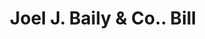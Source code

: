 ---
doi: 10.7916/D8RF765Q
date_other: '1860'
date_other_textual: 1860-1869
form: printed ephemera
genre:
- Invoices
name:
- Joel J. Baily & Co.
object_in_context_url: https://biggert.cul.columbia.edu/items/view/ave_biggert_01421
subject_hierarchical_geographic:
- Philadelphia, Pennsylvania, United States
subject_name:
- Joel J. Baily & Co.
title: Joel J. Baily & Co.. Bill
sort_title: Joel J. Baily & Co.. Bill
call_number: ave_biggert_01421
coordinates:
- 40.00944444444445,-75.13333333333334
pid: ave_biggert_01421
identifiers: ave_biggert_01421
thumbnail: https://derivativo-2.library.columbia.edu/iiif/2/ldpd:344533/full/!256,256/0/native.jpg
permalink: /biggert/ave_biggert_01421/
layout: iiif-image-page
---